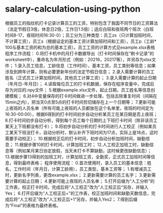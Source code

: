 # salary-calculation-using-python
根据员工的指纹机打卡记录计算员工的工资，特别包含了我国不同节日的工资算法（法定节假日3倍，休息日2倍，工作日1.5倍）；适应白班和夜班两个班次（白班时间8-17，夜班时间16:30-0）；员工分为三种类型：员工zs（只计算加班时间，不计算工资），员工s（根据设定的基本工资计算加班时间和工资），员工p（工龄* 100与基本工资的和为总的基本工资）。员工工资的计算方式见example.xlsx表格
程序工作流程：
0.将打卡机中的月打卡数据导出（打卡时间保存在“刷卡记录”的worksheet中），重命名为年月形式（例如：20216，20217等），并另存为xlsx文件；
1.录入员工信息，工龄信息（工作时间），基本工资，员工类别等信息；如果涉及到跨年计算，则有必要更新年份的法定节假日信息；
2.录入需要计算的员工姓名（正式员工计算加班时间，其他员工计算工资）；
3.录入需要计算的起止日期（年月日-年月日）；
4.读取每位员工的打卡机数据，保存在程序变量中，完成后存为对应的.npy文件；
5.根据example.xlsx文件，起止日期，员工姓名等信息创建模板；
6.对4中变量保存的打卡时间做进一步处理，包括去除重复时间（间隔在15min之内），把当天0点至5点的打卡时间剪切储存在上一个日期等；
7.更新可能上夜班的人员名单（所有可能上夜班的人员都放在这个名单里，夜班的时间定为16:30-00:00），根据6得到的打卡时间初步自动分析某员工在某日期是否上夜班；
8.打卡时间初步自动分析，得到每个员工每个日期的上下班打卡时间（除非该员工某天上下班都没有打卡）；
9.将初步自动分析的打卡时间进行人工校正（例如某员工某天下班没打卡，自动分析时，默认补齐下班时间为17点，实际上是18点，这时需要手动校正）；
10.根据校正后的打卡时间，初步自动分析加班时间，缺勤信息；
11.根据步骤10的打卡时间，计算加班工时；
12.人工校正加班工时，缺勤信息等（例如某月某日协定放假，当天未打卡不算缺勤，这时候更改缺勤信息）；
13.根据步骤13得到的加班工时，计算加班工资，全勤奖，正式员工加班时间等信息，得到最终表格；
程序使用流程：
0.首次使用时，录入员工的基本信息：姓名，工作时间（年月日，计算工龄用），员工类型，基本工资等；
1.有增减员工时，更新名字列表，更改example.xlsx；
2.更新需要计算的员工名字；
3.更新需要计算的起止日期；
4.更新可能上夜班的人员名单；
5.打开后缀为“人工分析”的工作表，校正打卡时间，完成后将“人工校正”改为”人工校正后“另存，并输入Yes；
6.打开后缀为“人工校正后+”的工作表，校正加班时间和缺勤天数信息，完成后将“人工校正”改为”人工校正后+1“另存，并输入Yes2；
7.得到后缀为“Final”的表格为最终表格。
